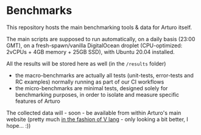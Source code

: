 # Benchmarks

This repository hosts the main benchmarking tools & data for Arturo itself.

The main scripts are supposed to run automatically, on a daily basis (23:00 GMT), on a fresh-spawn/vanilla DigitalOcean droplet (CPU-optimized: 2vCPUs + 4GB memory + 25GB SSD), with Ubuntu 20.04 installed. 

All the results will be stored here as well (in the `/results` folder)
- the macro-benchmarks are actually all tests (unit-tests, error-tests and RC examples) normally running as part of our CI workflows 
- the micro-benchmarks are minimal tests, designed solely for benchmarking purposes, in order to isolate and measure specific features of Arturo

The collected data will - soon - be available from within Arturo's main website (pretty much [in the fashion of V lang](https://fast.vlang.io/) - only looking a bit better, I hope... :))
